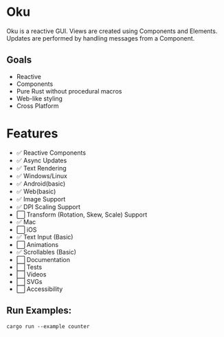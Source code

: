 # Oku
Oku is a reactive GUI. Views are created using Components and Elements.
Updates are performed by handling messages from a Component.

## Goals
* Reactive
* Components
* Pure Rust without procedural macros
* Web-like styling
* Cross Platform

# Features
* ✅ Reactive Components
* ✅ Async Updates
* ✅ Text Rendering
* ✅ Windows/Linux
* ✅ Android(basic)
* ✅ Web(basic)
* ✅ Image Support
* ✅ DPI Scaling Support
* ⬜️ Transform (Rotation, Skew, Scale) Support
* ✅ Mac
* ⬜️ iOS
* ✅ Text Input (Basic)
* ⬜️ Animations
* ✅ Scrollables (Basic)
* ⬜️ Documentation
* ⬜️ Tests
* ⬜ Videos
* ⬜ SVGs
* ⬜ Accessibility

## Run Examples:

```shell
cargo run --example counter
```
